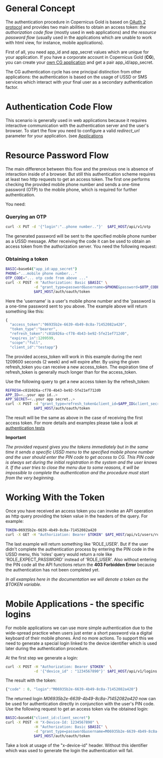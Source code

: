# General Concept

The authentication procedure in Copernicus Gold is based on [OAuth 2 protocol](https://tools.ietf.org/html/rfc6749) and
provides two main abilities to obtain an access token: *the authorization code flow* (mostly used in web applications)
and *the resource password flow* (usually used in the applications which are unable to work with html view, for instance,
mobile applications).

First of all, you need app\_id and app\_secret values which are unique for your application. If you have a corporate
account in Copernicus Gold (**CG**), you can create your [own CG application](./applications/registration.md) and get
a pair app\_id/app\_secret.

The CG authentication cycle has one principal distinction from other applications: the authentication is based on
the usage of USSD or SMS services which interact with your final user as a secondary authentication factor.

# Authentication Code Flow

This scenario is generally used in web applications because it requires interactive communication with the authentication
server and the user's browser. To start the flow you need to configure a valid *redirect_url* parameter for your
application. (see [Applications](./applications/applications.md)

# Resource Password Flow

The main difference between this flow and the previous one is absence of interaction inside of a browser. But still this
authentication scheme requires at least two http requests to get an access token. The first one performs checking
the provided mobile phone number and sends a one-time password (OTP) to the mobile phone, which is required for 
further authentication.

You need:

### Querying an OTP
```bash
curl -X PUT -d '{"login":"..phone number.."}'  $API_HOST/api/v1/otp
```

The generated password will be sent to the specified mobile phone number as a USSD message. After receiving the code it can be used
to obtain an access token from the authorization server. You need the following request:

### Obtaining a token
```bash
BASIC=base64("app_id:app_secret")
PHONE="...mobile phone number..."
OTP_CODE="... otp code from above ..."
curl -X POST -H "Authorization: Basic $BASIC" \
             -d "grant_type=password&username=$PHONE&password=$OTP_CODE&scope=full" \
             $API_HOST/auth/oauth/token
```

Here the 'username' is a user's mobile phone number and the 'password is a one-time password sent to you above. 
The example above will return something like this:

```javascript
{
  "access_token":"06935b2e-6639-4b49-8c8a-71452082a420",
  "token_type":"bearer",
  "refresh_token":"c01b926a-cf78-4b43-be92-5fe21ef712d0",
  "expires_in":1209599,
  "scope":"full",
  "client_id":"testapp"}
```

The provided access\_token will work in this example during the next 1209600 seconds (2 week) and will expire after. By using the given refresh\_token
you can receive a new access_token. The expiration time of refresh_token is generally much longer than for the 
access\_token.

Use the following query to get a new access token by the refresh\_token:

```bash
REFRESH=c01b926a-cf78-4b43-be92-5fe21ef712d0
APP_ID=<..your app id..>
APP_SECRET=<..your app secret..>
curl -X POST -d "grant_type=refresh_token&client_id=$APP_ID&client_secret=$APP_SECRET&refresh_token=$REFRESH" \
             $API_HOST/auth/oauth/token
```

The result will be the same as above in the case of receiving the first access token. For more details and examples please take a look
at [authentication tests](../tests/authenticate_test.sh)

**Important**

*The provided request gives you the tokens immediately but in the same time it sends a specific USSD menu to the specified 
mobile phone number and the user should enter the PIN code to get access to CG. 
This PIN code is always set during the initial registration in the system and the user knows it. 
If the user tries to close the menu due to some reasons, it will be impossible to complete the authentication and the procedure must start
from the very beginning*.
 
# Working With the Token

Once you have received an access token you can invoke an API operation as http query providing the token value in the headers of the query. 
For example:
```bash
TOKEN=06935b2e-6639-4b49-8c8a-71452082a420
curl -X GET -H "Authorization: Bearer $TOKEN" $API_HOST/api/v1/users/roles
```

The last example will return something like 'ROLE\_USER'. But if the user didn't complete the authentication process 
by entering the PIN code in the USSD menu, this 'roles' query would return a role like 'ROLE\_EXPECT_PASSWORD' instead of 'ROLE\_USER'.
Also without entering the PIN code all the API functions return the **403 Forbidden Error** because the authentication 
has not been completed yet.

*In all examples here in the documentation we will denote a token as the $TOKEN variable.*
 
# Mobile Applications - the specific logins

For mobile applications we can use more simple authentication due to the wide-spread practice when users just enter
a short password via a digital keyboard of their mobile phones. And no more actions. To support this we need to generate
a special login linked to the device identifier which is used later during the authentication procedure.

At the first step we generate a login:

```bash
curl -X POST -H "Authorization: Bearer $TOKEN"  \
             -d '{"device_id" : "1234567890"}' $API_HOST/api/v1/logins
```

The result with the token:
```javascript
{"code" : 0, "login":"M06935b2e-6639-4b49-8c8a-71452082a420"}
```

The returned login *M06935b2e-6639-4b49-8c8a-71452082a420* now can be used for authentication directly in conjunction with
the user's PIN code. Use the following request to get an access token via the obtained login:

```bash
BASIC=base64("client_id:client_secret")
curl -X POST -H "X-Device-Id: 1234567890" \
             -H "Authorization: Basic $BASIC" \
             -d "grant_type=password&username=M06935b2e-6639-4b49-8c8a-71452082a420&password=PIN&scope=full" \
             $API_HOST/auth/oauth/token
```

Take a look at usage of the "x-device-id" header. Without this identifier which was used to generate the login
the authentication will fail.
